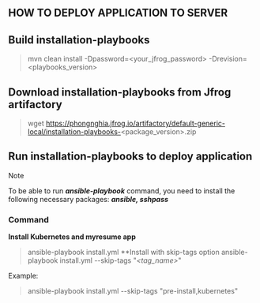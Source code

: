 HOW TO DEPLOY APPLICATION TO SERVER
---
## Build installation-playbooks
> mvn clean install -Dpassword=<your_jfrog_password> -Drevision=<playbooks_version>

## Download installation-playbooks from Jfrog artifactory
> wget https://phongnghia.jfrog.io/artifactory/default-generic-local/installation-playbooks-<package_version>.zip

## Run installation-playbooks to deploy application
> [!NOTE]
> To be able to run ***ansible-playbook*** command, you need to install the following necessary packages: ***ansible, sshpass***

### Command 
**Install Kubernetes and myresume app**
> ansible-playbook install.yml
**Install with skip-tags option
> ansible-playbook install.yml --skip-tags "*<tag_name>*"
>
Example:
>ansible-playbook install.yml --skip-tags "pre-install,kubernetes"
